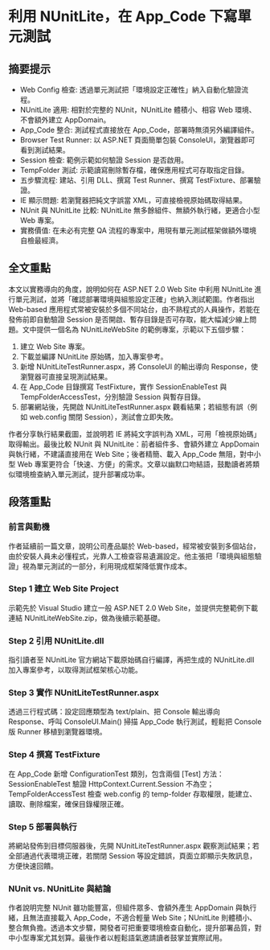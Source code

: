 # 利用 NUnitLite，在 App_Code 下寫單元測試

## 摘要提示
- Web Config 檢查: 透過單元測試把「環境設定正確性」納入自動化驗證流程。
- NUnitLite 適用: 相對於完整的 NUnit，NUnitLite 體積小、相容 Web 環境、不會額外建立 AppDomain。
- App_Code 整合: 測試程式直接放在 App_Code，部署時無須另外編譯組件。
- Browser Test Runner: 以 ASP.NET 頁面簡單包裝 ConsoleUI，瀏覽器即可看到測試結果。
- Session 檢查: 範例示範如何驗證 Session 是否啟用。
- TempFolder 測試: 示範讀寫刪除暫存檔，確保應用程式可存取指定目錄。
- 五步驟流程: 建站、引用 DLL、撰寫 Test Runner、撰寫 TestFixture、部署驗證。
- IE 顯示問題: 若瀏覽器把純文字誤當 XML，可直接檢視原始碼取得結果。
- NUnit 與 NUnitLite 比較: NUnitLite 無多餘組件、無額外執行緒，更適合小型 Web 專案。
- 實務價值: 在未必有完整 QA 流程的專案中，用現有單元測試框架做額外環境自檢最經濟。

## 全文重點
本文以實務導向的角度，說明如何在 ASP.NET 2.0 Web Site 中利用 NUnitLite 進行單元測試，並將「確認部署環境與組態設定正確」也納入測試範圍。作者指出 Web-based 應用程式常被安裝於多個不同站台，由不熟程式的人員操作，若能在發佈前即自動驗證 Session 是否開啟、暫存目錄是否可存取，能大幅減少線上問題。文中提供一個名為 NUnitLiteWebSite 的範例專案，示範以下五個步驟：

1. 建立 Web Site 專案。
2. 下載並編譯 NUnitLite 原始碼，加入專案參考。
3. 新增 NUnitLiteTestRunner.aspx，將 ConsoleUI 的輸出導向 Response，使瀏覽器可直接呈現測試結果。
4. 在 App_Code 目錄撰寫 TestFixture，實作 SessionEnableTest 與 TempFolderAccessTest，分別驗證 Session 與暫存目錄。
5. 部署網站後，先開啟 NUnitLiteTestRunner.aspx 觀看結果；若組態有誤（例如 web.config 關閉 Session），測試會立即失敗。

作者分享執行結果截圖，並說明若 IE 將純文字誤判為 XML，可用「檢視原始碼」取得輸出。最後比較 NUnit 與 NUnitLite：前者組件多、會額外建立 AppDomain 與執行緒，不建議直接用在 Web Site；後者精簡、載入 App_Code 無阻，對中小型 Web 專案更符合「快速、方便」的需求。文章以幽默口吻結語，鼓勵讀者將類似環境檢查納入單元測試，提升部署成功率。

## 段落重點
### 前言與動機
作者延續前一篇文章，說明公司產品屬於 Web-based，經常被安裝到多個站台，由於安裝人員未必懂程式，光靠人工檢查容易遺漏設定。他主張把「環境與組態驗證」視為單元測試的一部分，利用現成框架降低實作成本。

### Step 1 建立 Web Site Project
示範先於 Visual Studio 建立一般 ASP.NET 2.0 Web Site，並提供完整範例下載連結 NUnitLiteWebSite.zip，做為後續示範基礎。

### Step 2 引用 NUnitLite.dll
指引讀者至 NUnitLite 官方網站下載原始碼自行編譯，再把生成的 NUnitLite.dll 加入專案參考，以取得測試框架核心功能。

### Step 3 實作 NUnitLiteTestRunner.aspx
透過三行程式碼：設定回應類型為 text/plain、把 Console 輸出導向 Response、呼叫 ConsoleUI.Main() 掃描 App_Code 執行測試，輕鬆把 Console 版 Runner 移植到瀏覽器環境。

### Step 4 撰寫 TestFixture
在 App_Code 新增 ConfigurationTest 類別，包含兩個 [Test] 方法：SessionEnableTest 驗證 HttpContext.Current.Session 不為空；TempFolderAccessTest 檢查 web.config 的 temp-folder 存取權限，能建立、讀取、刪除檔案，確保目錄權限正確。

### Step 5 部署與執行
將網站發佈到目標伺服器後，先開 NUnitLiteTestRunner.aspx 觀察測試結果；若全部通過代表環境正確，若關閉 Session 等設定錯誤，頁面立即顯示失敗訊息，方便快速回饋。

### NUnit vs. NUnitLite 與結論
作者說明完整 NUnit 雖功能豐富，但組件眾多、會額外產生 AppDomain 與執行緒，且無法直接載入 App_Code，不適合輕量 Web Site；NUnitLite 則體積小、整合無負擔。透過本文步驟，開發者可把重要環境檢查自動化，提升部署品質，對中小型專案尤其划算。最後作者以輕鬆語氣邀請讀者鼓掌並實際試用。